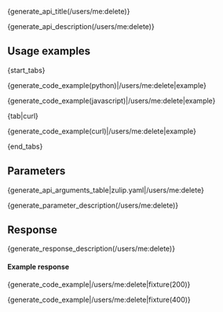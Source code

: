 {generate_api_title(/users/me:delete)}

{generate_api_description(/users/me:delete)}

## Usage examples

{start_tabs}

{generate_code_example(python)|/users/me:delete|example}

{generate_code_example(javascript)|/users/me:delete|example}

{tab|curl}

{generate_code_example(curl)|/users/me:delete|example}

{end_tabs}

## Parameters

{generate_api_arguments_table|zulip.yaml|/users/me:delete}

{generate_parameter_description(/users/me:delete)}

## Response

{generate_response_description(/users/me:delete)}

#### Example response

{generate_code_example|/users/me:delete|fixture(200)}

{generate_code_example|/users/me:delete|fixture(400)}
